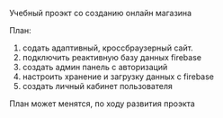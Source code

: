 Учебный проэкт со созданию онлайн магазина

План:
1. содать адаптивный, кроссбраузерный сайт.
2. подключить реактивную базу данных firebase
3. создать админ панель с авторизаций
4. настроить хранение и загрузку данных с firebase
5. создать личный кабинет пользователя

План может менятся, по ходу развития проэкта
